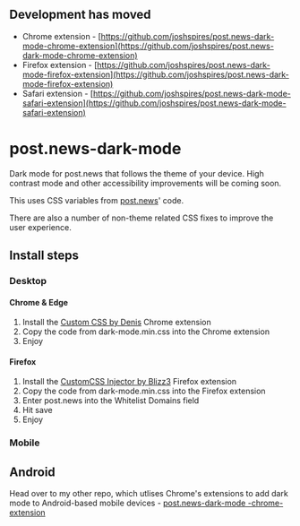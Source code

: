 ## Development has moved
- Chrome extension - [https://github.com/joshspires/post.news-dark-mode-chrome-extension](https://github.com/joshspires/post.news-dark-mode-chrome-extension)
- Firefox extension - [https://github.com/joshspires/post.news-dark-mode-firefox-extension](https://github.com/joshspires/post.news-dark-mode-firefox-extension)
- Safari extension - [https://github.com/joshspires/post.news-dark-mode-safari-extension](https://github.com/joshspires/post.news-dark-mode-safari-extension)


# post.news-dark-mode
Dark mode for post.news that follows the theme of your device. High contrast mode and other accessibility improvements will be coming soon.

This uses CSS variables from [post.news](post.news)' code.

There are also a number of non-theme related CSS fixes to improve the user experience.
## Install steps
### Desktop
#### Chrome & Edge
1. Install the [Custom CSS by Denis](https://chrome.google.com/webstore/detail/custom-css-by-denis/cemphncflepgmgfhcdegkbkekifodacd) Chrome extension
2. Copy the code from dark-mode.min.css into the Chrome extension
3. Enjoy
#### Firefox
1. Install the [CustomCSS Injector by Blizz3](https://addons.mozilla.org/en-US/firefox/addon/customcss-injector/) Firefox extension
2. Copy the code from dark-mode.min.css into the Firefox extension
3. Enter post.news into the Whitelist Domains field
4. Hit save
5. Enjoy
### Mobile
## Android
Head over to my other repo, which utlises Chrome's extensions to add dark mode to Android-based mobile devices - [post.news-dark-mode
-chrome-extension](https://github.com/joshspires/post.news-dark-mode-chrome-extension)
